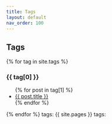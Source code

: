 ```yaml
---
title: Tags
layout: default
nav_order: 100
---
```


## Tags

{% for tag in site.tags %}
  <h3>{{ tag[0] }}</h3>
  <ul>
    {% for post in tag[1] %}
      <li><a href="{{ post.url }}">{{ post.title }}</a></li>
    {% endfor %}
  </ul>
{% endfor %}
tags:
{{ site.pages }}
tags: